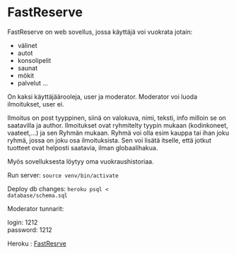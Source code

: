 # FastReserve

FastReserve on web sovellus, jossa käyttäjä voi vuokrata jotain:
- välinet 
- autot
- konsolipelit
- saunat
- mökit
- palvelut
...

On kaksi käyttäjäärooleja, user ja moderator. Moderator voi luoda ilmoitukset, user ei.

Ilmoitus on post tyyppinen, siinä on valokuva, nimi, teksti, info milloin se on saatavilla ja author.
Ilmoitukset ovat ryhmitelty tyypin mukaan (kodinkoneet, vaateet,...) ja sen Ryhmän mukaan.
Ryhmä voi olla esim kauppa tai ihan joku ryhmä, jossa on joku osa ilmoituksista. Sen voi lisätä itselle, että jotkut tuotteet ovat helposti saatavia, ilman globaalihakua.

Myös sovelluksesta löytyy oma vuokraushistoriaa.

Run server: <code>source venv/bin/activate</code>

Deploy db changes: <code>heroku psql < database/schema.sql</code> 

Moderator tunnarit:

login: 1212 <br> password: 1212

Heroku : [FastResrve](https://fast-reserve.herokuapp.com)
